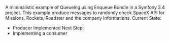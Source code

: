 A minimalistic example of Queueing using Enqueue Bundle in a Symfony 3.4 project.
This example produce messages to randomly check SpaceX API for Missions, Rockets, Roadster and the company Informations.
Current State:
- Producer Implemented
Next Step: 
- Implementing a consumer
